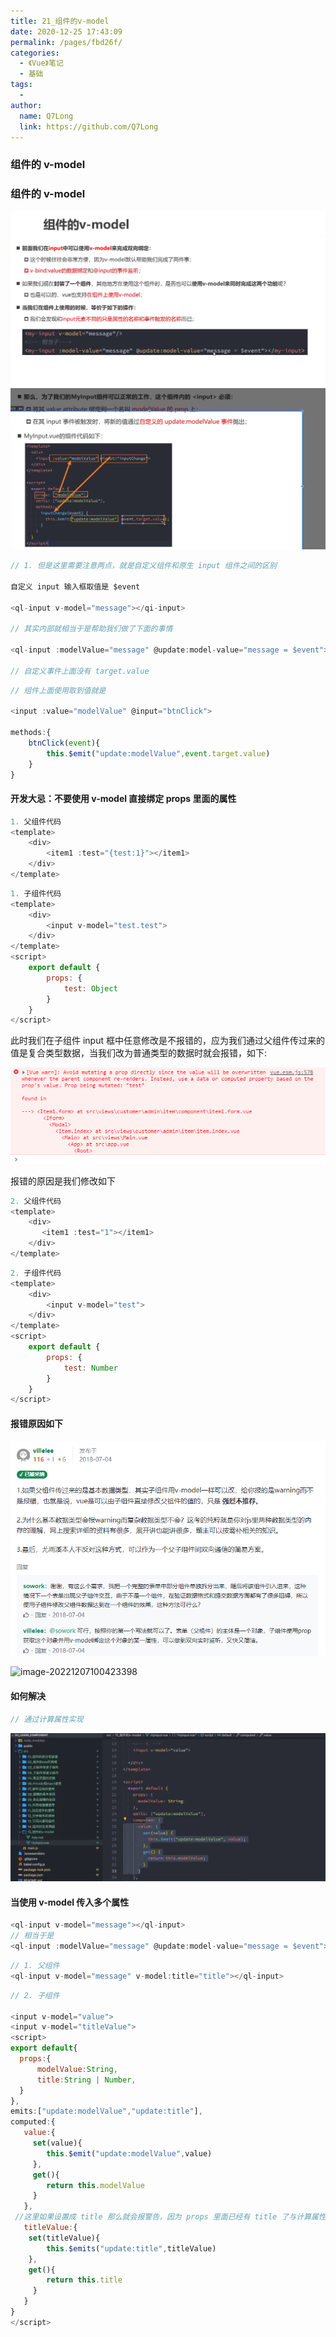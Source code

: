 ```yaml
---
title: 21_组件的v-model
date: 2020-12-25 17:43:09
permalink: /pages/fbd26f/
categories:
  - 《Vue》笔记
  - 基础
tags:
  -
author:
  name: Q7Long
  link: https://github.com/Q7Long
---
```


### 组件的 v-model

### 组件的 v-model

![组件的v-model](https://github.com/Q7Long/images/blob/master/qlBlog_images/Vue%E5%9F%BA%E7%A1%80/21_%E7%BB%84%E4%BB%B6%E7%9A%84v-model.assets/%E7%BB%84%E4%BB%B6%E7%9A%84v-model.png?raw=true)
![组件的v-model2](https://github.com/Q7Long/images/blob/master/qlBlog_images/Vue%E5%9F%BA%E7%A1%80/21_%E7%BB%84%E4%BB%B6%E7%9A%84v-model.assets/%E7%BB%84%E4%BB%B6%E7%9A%84v-model2.png?raw=true)

```js
// 1. 但是这里需要注意两点，就是自定义组件和原生 input 组件之间的区别

自定义 input 输入框取值是 $event

<ql-input v-model="message"></qi-input>

// 其实内部就相当于是帮助我们做了下面的事情

<ql-input :modelValue="message" @update:model-value="message = $event"></ql-input>

// 自定义事件上面没有 target.value
```

```js
// 组件上面使用取到值就是

<input :value="modelValue" @input="btnClick">

methods:{
    btnClick(event){
        this.$emit("update:modelValue",event.target.value)
    }
}
```

#### 开发大忌：不要使用 v-model 直接绑定 props 里面的属性

```js
1. 父组件代码
<template>
    <div>
    	<item1 :test="{test:1}"></item1>
    </div>
</template>
```

```js
1. 子组件代码
<template>
    <div>
        <input v-model="test.test">
    </div>
</template>
<script>
    export default {
        props: {
            test: Object
        }
    }
</script>
```

此时我们在子组件 input 框中任意修改是不报错的，应为我们通过父组件传过来的值是复合类型数据，当我们改为普通类型的数据时就会报错，如下:

![image-20221207100219130](https://github.com/Q7Long/images/blob/master/qlBlog_images/Vue%E5%9F%BA%E7%A1%80/21_%E7%BB%84%E4%BB%B6%E7%9A%84v-model.assets/image-20221207100219130.png?raw=true)

报错的原因是我们修改如下

```js
2. 父组件代码
<template>
    <div>
       <item1 :test="1"></item1>
	</div>
</template>
```

```js
2. 子组件代码
<template>
    <div>
        <input v-model="test">
    </div>
</template>
<script>
    export default {
        props: {
            test: Number
        }
    }
</script>
```

#### 报错原因如下

![image-20221207100406235](https://github.com/Q7Long/images/blob/master/qlBlog_images/Vue%E5%9F%BA%E7%A1%80/21_%E7%BB%84%E4%BB%B6%E7%9A%84v-model.assets/image-20221207100406235.png?raw=true)

![image-20221207100423398](D:%5Cworkspace%5CQiLongZhang%5CVue%5CQ7Long%5CVue3%5C%E7%AC%94%E8%AE%B0%5C21_%E7%BB%84%E4%BB%B6%E7%9A%84v-model.assets%5Cimage-20221207100423398.png)

#### 如何解决

```js
// 通过计算属性实现
```

![image-20221207102359293](https://github.com/Q7Long/images/blob/master/qlBlog_images/Vue%E5%9F%BA%E7%A1%80/21_%E7%BB%84%E4%BB%B6%E7%9A%84v-model.assets/image-20221207102359293.png?raw=true)

#### 当使用 v-model 传入多个属性

```js
<ql-input v-model="message"></ql-input>
// 相当于是
<ql-input :modelValue="message" @update:model-value="message = $event"></ql-input>
```

```js
// 1. 父组件
<ql-input v-model="message" v-model:title="title"></ql-input>
```

```js
// 2. 子组件

<input v-model="value">
<input v-model="titleValue">
<script>
export default{
  props:{
      modelValue:String,
      title:String | Number,
  }
},
emits:["update:modelValue","update:title"],
computed:{
   value:{
   	 set(value){
        this.$emit("update:modelValue",value)
     },
     get(){
        return this.modelValue
     }
   },
 //这里如果设置成 title 那么就会报警告，因为 props 里面已经有 title 了与计算属性中的 title 冲突
   titleValue:{
	set(titleValue){
        this.$emits("update:title",titleValue)
    },
    get(){
        return this.title
     }
   }
}
</script>
```
